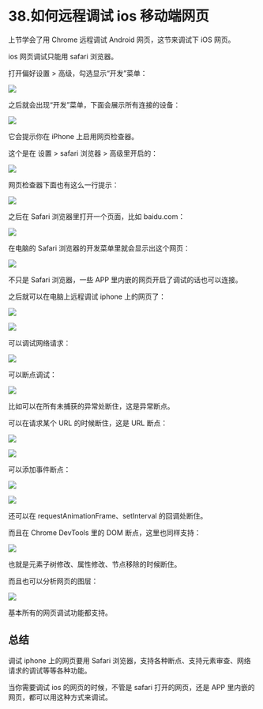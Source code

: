 # 38.如何远程调试 ios 移动端网页

上节学会了用 Chrome 远程调试 Android 网页，这节来调试下 iOS 网页。

ios 网页调试只能用 safari 浏览器。

打开偏好设置 > 高级，勾选显示“开发”菜单：

![](./images/dccee3670fe492139d806ecb66f99862.webp )

之后就会出现“开发”菜单，下面会展示所有连接的设备：

![](./images/7e69550082fc7c78a5cf4c23b24e9b18.webp )

它会提示你在 iPhone 上启用网页检查器。

这个是在 设置 > safari 浏览器 > 高级里开启的：

![](./images/c4519c5580be363c93d28ff862b9da41.webp )

网页检查器下面也有这么一行提示：

![](./images/a7181392e07ed53309ceaf8b094fc833.webp )

之后在 Safari 浏览器里打开一个页面，比如 baidu.com：

![](./images/97dc960c0d49a8ebcca621799c144c7a.webp )

在电脑的 Safari 浏览器的开发菜单里就会显示出这个网页：

![](./images/f69a28ec51e8c2c508b7c82888af53ff.webp )

不只是 Safari 浏览器，一些 APP 里内嵌的网页开启了调试的话也可以连接。

之后就可以在电脑上远程调试 iphone 上的网页了：

![](./images/207c481386ad46dd725037a51ecae493.webp )

![](./images/a5bb6742022682c53622f3cd02e70e91.webp )

可以调试网络请求：

![](./images/5ecc388be54b600d0bde232dd6bf4551.webp )

可以断点调试：

![](./images/3de10a753d1754fe12bcef80218cbacb.webp )

比如可以在所有未捕获的异常处断住，这是异常断点。

可以在请求某个 URL 的时候断住，这是 URL 断点：

![](./images/b152a29d83c7e0dcd8e8ec69a47c9663.webp )

![](./images/a089f74ed18ad1a547001b69ea5dfab4.webp )

可以添加事件断点：

![](./images/c9c689d17b5efb65b725ae0b17df1833.webp )

![](./images/88c5d520c3d1fa84ad967f9ee6e0ee05.webp )

还可以在 requestAnimationFrame、setInterval 的回调处断住。

而且在 Chrome DevTools 里的 DOM 断点，这里也同样支持：

![](./images/c890e2680b5c36b216b764ec603a8272.webp )

也就是元素子树修改、属性修改、节点移除的时候断住。

而且也可以分析网页的图层：

![](./images/1ba53e3d6031df1858005aa49e5539f0.webp )

基本所有的网页调试功能都支持。

## 总结

调试 iphone 上的网页要用 Safari 浏览器，支持各种断点、支持元素审查、网络请求的调试等等各种功能。

当你需要调试 ios 的网页的时候，不管是 safari 打开的网页，还是 APP 里内嵌的网页，都可以用这种方式来调试。


